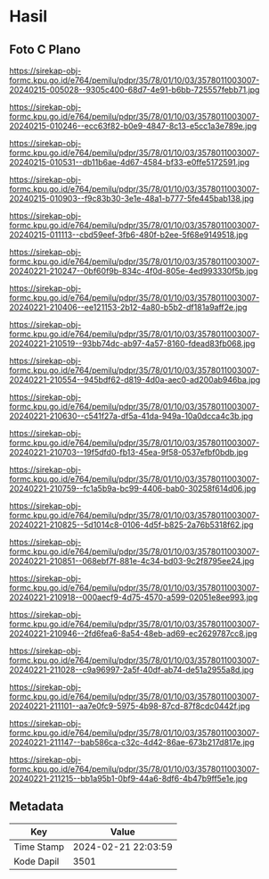 # Hasil

## Foto C Plano

https://sirekap-obj-formc.kpu.go.id/e764/pemilu/pdpr/35/78/01/10/03/3578011003007-20240215-005028--9305c400-68d7-4e91-b6bb-725557febb71.jpg

https://sirekap-obj-formc.kpu.go.id/e764/pemilu/pdpr/35/78/01/10/03/3578011003007-20240215-010246--ecc63f82-b0e9-4847-8c13-e5cc1a3e789e.jpg

https://sirekap-obj-formc.kpu.go.id/e764/pemilu/pdpr/35/78/01/10/03/3578011003007-20240215-010531--db11b6ae-4d67-4584-bf33-e0ffe5172591.jpg

https://sirekap-obj-formc.kpu.go.id/e764/pemilu/pdpr/35/78/01/10/03/3578011003007-20240215-010903--f9c83b30-3e1e-48a1-b777-5fe445bab138.jpg

https://sirekap-obj-formc.kpu.go.id/e764/pemilu/pdpr/35/78/01/10/03/3578011003007-20240215-011113--cbd59eef-3fb6-480f-b2ee-5f68e9149518.jpg

https://sirekap-obj-formc.kpu.go.id/e764/pemilu/pdpr/35/78/01/10/03/3578011003007-20240221-210247--0bf60f9b-834c-4f0d-805e-4ed993330f5b.jpg

https://sirekap-obj-formc.kpu.go.id/e764/pemilu/pdpr/35/78/01/10/03/3578011003007-20240221-210406--ee121153-2b12-4a80-b5b2-df181a9aff2e.jpg

https://sirekap-obj-formc.kpu.go.id/e764/pemilu/pdpr/35/78/01/10/03/3578011003007-20240221-210519--93bb74dc-ab97-4a57-8160-fdead83fb068.jpg

https://sirekap-obj-formc.kpu.go.id/e764/pemilu/pdpr/35/78/01/10/03/3578011003007-20240221-210554--945bdf62-d819-4d0a-aec0-ad200ab946ba.jpg

https://sirekap-obj-formc.kpu.go.id/e764/pemilu/pdpr/35/78/01/10/03/3578011003007-20240221-210630--c541f27a-df5a-41da-949a-10a0dcca4c3b.jpg

https://sirekap-obj-formc.kpu.go.id/e764/pemilu/pdpr/35/78/01/10/03/3578011003007-20240221-210703--19f5dfd0-fb13-45ea-9f58-0537efbf0bdb.jpg

https://sirekap-obj-formc.kpu.go.id/e764/pemilu/pdpr/35/78/01/10/03/3578011003007-20240221-210759--fc1a5b9a-bc99-4406-bab0-30258f614d06.jpg

https://sirekap-obj-formc.kpu.go.id/e764/pemilu/pdpr/35/78/01/10/03/3578011003007-20240221-210825--5d1014c8-0106-4d5f-b825-2a76b5318f62.jpg

https://sirekap-obj-formc.kpu.go.id/e764/pemilu/pdpr/35/78/01/10/03/3578011003007-20240221-210851--068ebf7f-881e-4c34-bd03-9c2f8795ee24.jpg

https://sirekap-obj-formc.kpu.go.id/e764/pemilu/pdpr/35/78/01/10/03/3578011003007-20240221-210918--000aecf9-4d75-4570-a599-02051e8ee993.jpg

https://sirekap-obj-formc.kpu.go.id/e764/pemilu/pdpr/35/78/01/10/03/3578011003007-20240221-210946--2fd6fea6-8a54-48eb-ad69-ec2629787cc8.jpg

https://sirekap-obj-formc.kpu.go.id/e764/pemilu/pdpr/35/78/01/10/03/3578011003007-20240221-211028--c9a96997-2a5f-40df-ab74-de51a2955a8d.jpg

https://sirekap-obj-formc.kpu.go.id/e764/pemilu/pdpr/35/78/01/10/03/3578011003007-20240221-211101--aa7e0fc9-5975-4b98-87cd-87f8cdc0442f.jpg

https://sirekap-obj-formc.kpu.go.id/e764/pemilu/pdpr/35/78/01/10/03/3578011003007-20240221-211147--bab586ca-c32c-4d42-86ae-673b217d817e.jpg

https://sirekap-obj-formc.kpu.go.id/e764/pemilu/pdpr/35/78/01/10/03/3578011003007-20240221-211215--bb1a95b1-0bf9-44a6-8df6-4b47b9ff5e1e.jpg


## Metadata

| Key        | Value               |
| ---------- | ------------------- |
| Time Stamp | 2024-02-21 22:03:59 |
| Kode Dapil | 3501                |



